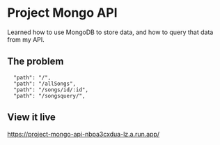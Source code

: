 # Project Mongo API

Learned how to use MongoDB to store data, and how to query that data from my API.

## The problem
      "path": "/",
      "path": "/allSongs",
      "path": "/songs/id/:id",
      "path": "/songsquery/",
    

## View it live

https://project-mongo-api-nbpa3cxdua-lz.a.run.app/
